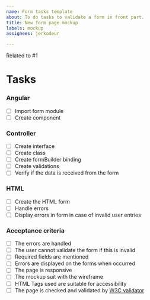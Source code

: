 ```yaml
---
name: Form tasks template
about: To do tasks to validate a form in front part.
title: New form page mockup
labels: mockup
assignees: jerkodeur

---
```


Related to #1 

# Tasks

### Angular
- [ ] Import form module
- [ ] Create component

### Controller
- [ ] Create interface
- [ ] Create class
- [ ] Create formBuilder binding
- [ ] Create validations
- [ ] Verify if the data is received from the form

### HTML
- [ ] Create the HTML form
- [ ] Handle errors
- [ ] Display errors in form in case of invalid user entries

### Acceptance criteria
- [ ] The errors are handled
- [ ] The user cannot validate the form if this is invalid
- [ ] Required fields are mentioned
- [ ] Errors are displayed on the forms when occurred
- [ ] The page is responsive
- [ ] The mockup suit with the wireframe
- [ ] HTML Tags used are suitable for accessibility
- [ ] The page is checked and validated by [W3C validator](https://validator.w3.org/#validate_by_input)
